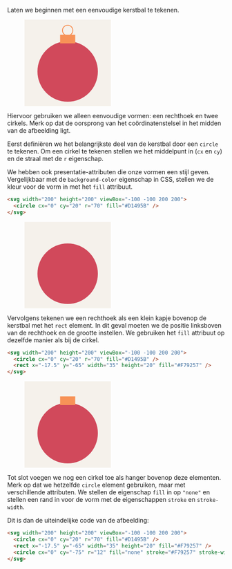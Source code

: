 Laten we beginnen met een eenvoudige kerstbal te tekenen. 

<figure>
<svg width="200" height="200" viewBox="-100 -100 200 200">
  <rect x="-100" y="-100" width="200" height="200" fill="#F5F1EB"/>
  <circle cx="0" cy="20" r="70" fill="#D1495B" />
  <rect x="-17.5" y="-65" width="35" height="20" fill="#F79257" />
  <circle cx="0" cy="-75" r="12" fill="none" stroke="#F79257" stroke-width="2" />
</svg>
</figure>

Hiervoor gebruiken we alleen eenvoudige vormen: een rechthoek en twee cirkels. Merk op dat de oorsprong van het coördinatenstelsel in het midden van de afbeelding ligt.

Eerst definiëren we het belangrijkste deel van de kerstbal door een `circle` te tekenen. Om een cirkel te tekenen stellen we het middelpunt in (`cx` en `cy`) en de straal met de `r` eigenschap.

We hebben ook presentatie-attributen die onze vormen een stijl geven. Vergelijkbaar met de `background-color` eigenschap in CSS, stellen we de kleur voor de vorm in met het `fill` attribuut.

```html
<svg width="200" height="200" viewBox="-100 -100 200 200">
  <circle cx="0" cy="20" r="70" fill="#D1495B" />
</svg>
```

<figure>
<svg width="200" height="200" viewBox="-100 -100 200 200">
  <rect x="-100" y="-100" width="200" height="200" fill="#F5F1EB"/>
  <circle cx="0" cy="20" r="70" fill="#D1495B" />
</svg>
</figure>

Vervolgens tekenen we een rechthoek als een klein kapje bovenop de kerstbal met het `rect` element. In dit geval moeten we de positie linksboven van de rechthoek en de grootte instellen. We gebruiken het `fill` attribuut op dezelfde manier als bij de cirkel.

```html
<svg width="200" height="200" viewBox="-100 -100 200 200">
  <circle cx="0" cy="20" r="70" fill="#D1495B" />
  <rect x="-17.5" y="-65" width="35" height="20" fill="#F79257" />
</svg>
```

<figure>
<svg width="200" height="200" viewBox="-100 -100 200 200">
  <rect x="-100" y="-100" width="200" height="200" fill="#F5F1EB"/>
  <circle cx="0" cy="20" r="70" fill="#D1495B" />
  <rect x="-17.5" y="-65" width="35" height="20" fill="#F79257" />
</svg>
</figure>

Tot slot voegen we nog een cirkel toe als hanger bovenop deze elementen. Merk op dat we hetzelfde `circle` element gebruiken, maar met verschillende attributen. We stellen de eigenschap `fill` in op `"none"` en stellen een rand in voor de vorm met de eigenschappen `stroke` en `stroke-width`.

Dit is dan de uiteindelijke code van de afbeelding:

```html
<svg width="200" height="200" viewBox="-100 -100 200 200">
  <circle cx="0" cy="20" r="70" fill="#D1495B" />
  <rect x="-17.5" y="-65" width="35" height="20" fill="#F79257" />
  <circle cx="0" cy="-75" r="12" fill="none" stroke="#F79257" stroke-width="2" />
</svg>
```

